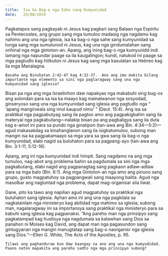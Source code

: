 ```yaml
---
title:  Isa ka Bag-o nga Sahe sang Kumyunidad
date:   25/08/2019
---
```


Pagkatapos sang pagkayab ni Jesus kag pagkari sang Balaan nga Espiritu sa Pentecostes, ang grupo sang mga tumuloo madasig nga nagdamo kag nahimo ang una nga iglesia, isa ka bag-o nga sahe sang kumyunidad sa tunga sang mga sumulunod ni Jesus, kag una nga gindumalahan sang orihinal nga mga gintoton-an.  Apang, ang ining bag-o nga kumyunidd indi lamang nga napundar paage sa ila kaugalingon; kundi, natukod ini paage sa mga pagtudlo kag hilikuton ni Jesus kag sang mga kasulatan sa Hebreo kag ila mga Manalagna. 

`Basaha ang Binuhatan 2:42-47 kag 4:32-37.  Ano ang imo makita bilang importante nga elemento sa sini nga paglaragway sang una nga kumyunidad sang iglesia?`

Bisan pa nga ang mga Israelinhon daw napakyas nga makabuhi sing bug-os ang solondan para sa isa ka maayo kag mainalwanon nga sosyodad, ginseryoso sang una nga kumyunidad sang iglesia ang pagtudlo nga “ ‘apang manginwala sing imol kaupud nimo’ ” (Deut. 15:4).  Ang isa sa praktikal nga pagpabutyag sang ila pagtoo amo ang pagpakigbahin sang ila materyal nga pagkabutang—nalakip bisan pa ang pagbaligya sang ila duta kag e-amot ini para sa pundo nga ginatipon (tan-awa ang Bin. 4:34—5:2)—agud makasakdag sa kinahanglanon sang ila isigkatumuloo, subong man mangin isa ka pagpakamaayo sa mga yara sa gwa sang ila bag-o nga kumyunidad, elabi nagid sa buluhaton para sa pagpang-ayo (tan-awa ang Bin. 3:1-11,  5:12-16).

Apang, ang ini nga kumyunidad indi himpit.  Sang nagdamo na ang mga tumuloo, nag-abot ang problema bahin sa pagdumala sa sini nga mga pagkabutang, elabi nagid ang pagpanagtag sang pagkaon adlaw-adlaw para sa mga balo (Bin. 6:1).  Ang mga Gintoton-an nga amo ang pinuno sang grupo, gusto magpatuhoy sa pagpangwali sang maayong balita.  Agud nga masolbar ang nagluntad nga problema, dapat mag-organisar sila liwat.

Gane, pito ka tawo ang napilian agud magpatuhoy sa praktikal nga buluhaton sang iglesia.  Ayhan amo ini ang una nga pagkilala sa nagkalainlain nga ministeryo kag abilidad nga mahimo sa iglesia; subong man, nagalaragway ini sa importansya sang praktikal nga ministeryo para sa kabuhi sang iglesia kag pagpanaksi.  “Ang pareho man nga prinsipyo sang pagkatampad kag hustisya nga nagdumala sa katawhan sang Dios sa panahon ni Moises kag David, ang dapat man nga pagasundon sang gintugyanan nga mangin manugtatap sang bag-o naorganisr nga iglesia sang Dios.”—Ellen G. White, The Acts of the Apostles, p. 95.           

`Tilawi ang paghanduraw kun daw kaangay sa ano ang una nga kumyudidad.  Paano naton mapakita ang pareho sadto nga mga prinsipyo subong?`